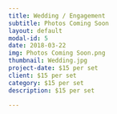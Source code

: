 ```yaml
---
title: Wedding / Engagement
subtitle: Photos Coming Soon
layout: default
modal-id: 5
date: 2018-03-22
img: Photos Coming Soon.png
thumbnail: Wedding.jpg
project-date: $15 per set
client: $15 per set
category: $15 per set
description: $15 per set

---
```

